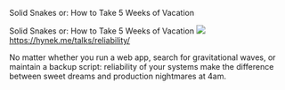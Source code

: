 Solid Snakes or: How to Take 5 Weeks of Vacation

Solid Snakes or: How to Take 5 Weeks of Vacation
![](../_resources/04cc765cbb7f6a704bb5beea264173fa.png)https://hynek.me/talks/reliability/

No matter whether you run a web app, search for gravitational waves, or maintain a backup script: reliability of your systems make the difference between sweet dreams and production nightmares at 4am.